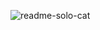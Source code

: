 ![readme-solo-cat](https://user-images.githubusercontent.com/83701344/236234944-fc6b8656-b61b-4418-8835-e383a83cc8ba.svg)
